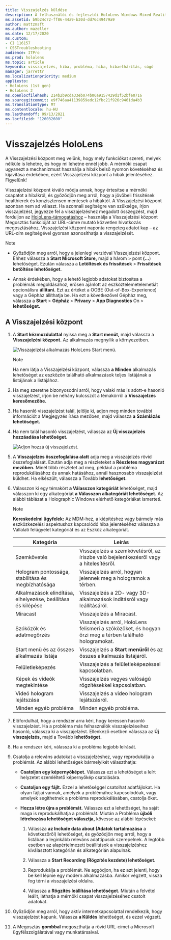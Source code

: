 ```yaml
---
title: Visszajelzés küldése
description: A felhasználói és fejlesztői HoloLens Windows Mixed Reality hozhat létre a Visszajelzési központ.
ms.assetid: b9b24c72-ff86-44a9-b30d-dd76c49479a9
author: mattzmsft
ms.author: mazeller
ms.date: 12/17/2020
ms.custom:
- CI 116157
- CSSTroubleshooting
audience: ITPro
ms.prod: hololens
ms.topic: article
keywords: visszajelzés, hiba, probléma, hiba, hibaelhárítás, súgó
manager: jarrettr
ms.localizationpriority: medium
appliesto:
- HoloLens (1st gen)
- HoloLens 2
ms.openlocfilehash: 214b2b9cda33eb074b06a9157429d1f52bfe0716
ms.sourcegitcommit: e9f746aa41139859edc12fbc21f926c9461da4b3
ms.translationtype: MT
ms.contentlocale: hu-HU
ms.lasthandoff: 09/13/2021
ms.locfileid: "126032600"
---
```

# <a name="feedback-for-hololens"></a>Visszajelzés HoloLens

A Visszajelzési központ meg velünk, hogy mely funkciókat szereti, melyek nélküle is lehetne, és hogy mi lehetne ennél jobb. A mérnöki csapat ugyanezt a mechanizmust használja a hibák belső nyomon követéséhez és kijavítása érdekében, ezért Visszajelzési központ a hibák jelentéséhez. Figyelünk!

Visszajelzési központ kiváló módja annak, hogy értesítse a mérnöki csapatot a hibákról, és győződjön meg arról, hogy a jövőbeli frissítések healthierek és konzisztensen mentesek a hibáktól. A Visszajelzési központ azonban nem ad választ. Ha azonnali segítségre van szüksége, írjon visszajelzést, jegyezze fel a visszajelzéshez megadott összegzést,  majd forduljon az [HoloLens-támogatáshoz](https://support.microsoft.com/supportforbusiness/productselection?sapid=e9391227-fa6d-927b-0fff-f96288631b8f) – használja a Visszajelzési központ Megosztás funkcióját az URL-címre mutató közvetlen hivatkozás megosztásához. Visszajelzési központ naponta rengeteg adatot kap – az URL-cím segítségével gyorsan azonosíthatja a visszajelzését.

> [!NOTE]  
>  
> - Győződjön meg arról, hogy a jelenlegi verzióval Visszajelzési központ. Ehhez válassza a **Start Microsoft Store,** majd a három  >  pont **(...**) lehetőséget. Ezután válassza a **Letöltések és frissítések**  >  **Frissítések betöltése lehetőséget.**  
>  
> - Annak érdekében, hogy a lehető legjobb adatokat biztosítsa a problémák megoldásához, erősen ajánlott az eszköztelemetelemetiát opcionálisra **állítani.** Ezt az értéket a OOBE (Out-of-Box-Experience) vagy a Gépház állíthatja be. Ha ezt a következővel Gépház meg, válassza a **Start**  >  **Gépház**  >  **Privacy**  >  **App Diagnostics** On  >  **lehetőséget.**

## <a name="use-the-feedback-hub"></a>A Visszajelzési központ

1. A **Start kézmozdulattal** nyissa meg a **Start menüt,** majd válassza a **Visszajelzési központ.** Az alkalmazás megnyílik a környezetben.

   ![Visszajelzési alkalmazás HoloLens Start menü.](./images/hololens2-feedbackhub-tile.png)
   > [!NOTE]  
   > Ha nem látja a Visszajelzési központ, válassza **a** **Minden** alkalmazás lehetőséget az eszközön található alkalmazások teljes listájának a listájának a listájához.

1. Ha meg szeretne bizonyosodni arról, hogy valaki más is adott-e hasonló visszajelzést, írjon be néhány kulcsszót a témakörről a **Visszajelzés keresőmezőbe.**
1. Ha hasonló visszajelzést talál, jelölje ki, adjon meg minden további információt a Megjegyzés írása mezőben, majd válassza **a** **Számlázás lehetőséget.**
1. Ha nem talál hasonló visszajelzést, válassza az **Új visszajelzés hozzáadása lehetőséget.**

   ![Adjon hozzá új visszajelzést.](./images/hololens-feedback-1.png)

1. A **Visszajelzés összefoglalása alatt** adja meg a visszajelzés rövid összefoglalását. Ezután adja meg a részleteket a **Részletes magyarázat mezőben.** Minél több részletet ad meg, például a probléma reprodukálásához és annak hatásához, annál hasznosabb visszajelzést küldhet. Ha elkészült, válassza a Tovább **lehetőséget.**

1. Válasszon ki egy témakört **a Válasszon kategóriát** lehetőséget, majd válasszon ki egy alkategóriát **a Válasszon alkategóriát lehetőséget.** Az alábbi táblázat a Holographic Windows elérhető kategóriákat ismerteti.

   > [!NOTE]  
   > **Kereskedelmi ügyfelek:** Az MDM-hez, a kiépítéshez vagy bármely más  eszközkezelési aspektushoz kapcsolódó hiba jelentéséhez válassza a Vállalati felügyelet kategóriát és az Eszköz  alkategóriát.

   |Kategória |Leírás |
   | --- | --- |
   |Szemkövetés |Visszajelzés a szemkövetésről, az íriszbe való bejelentkezésről vagy a hitelesítésről. |
   |Hologram pontossága, stabilitása és megbízhatósága |Visszajelzés arról, hogyan jelennek meg a hologramok a térben. |
   |Alkalmazások elindítása, elhelyezése, beállítása és kilépése |Visszajelzés a 2D- vagy 3D-alkalmazások indításról vagy leállításáról. |
   |Miracast |Visszajelzés a Miracast. |
   |Szóközök és adatmegőrzés |Visszajelzés arról, HoloLens felismeri a szóközöket, és hogyan őrzi meg a térben található hologramokat. |
   |Start menü és az összes alkalmazás listája |Visszajelzés a **Start menüről** és az összes alkalmazás listájáról. |
   |Felületleképezés |Visszajelzés a felületleképezéssel kapcsolatban. |
   |Képek és videók megtekintése |Visszajelzés vegyes valóságú rögzítésekkel kapcsolatban. |
   |Videó hologram lejátszása |Visszajelzés a video hologram lejátszásról. |
   |Minden egyéb probléma |Minden egyéb probléma. |

1. Előfordulhat, hogy a rendszer arra kéri, hogy keressen hasonló visszajelzést. Ha a probléma más felhasználók visszajelzéseihez hasonló, válassza ki a visszajelzést. Ellenkező esetben válassza az **Új visszajelzés,** majd a Tovább **lehetőséget.**

1. Ha a rendszer kéri, válassza ki a probléma legjobb leírását.

1. Csatolja a releváns adatokat a visszajelzéshez, vagy reprodukálja a problémát. Az alábbi lehetőségek bármelyikét választhatja:

   - **Csatoljon egy képernyőképet.** Válassza ezt a lehetőséget a leírt helyzetet szemléltető képernyőkép csatolására.
   - **Csatoljon egy fájlt.** Ezzel a lehetőséggel csatolhat adatfájlokat. Ha olyan fájljai vannak, amelyek a problémához kapcsolódóak, vagy amelyek segíthetnek a probléma reprodukálásában, csatolja őket.
   - **Hozza létre újra a problémát.** Válassza ezt a lehetőséget, ha saját maga is reprodukálhatja a problémát. Miután a Probléma **újbóli létrehozása lehetőséget választja,** kövesse az alábbi lépéseket:  

     1. Válassza **az Include data about (Adatok tartalmazása** a következőről) lehetőséget, és győződjön meg arról, hogy a listában a leginkább releváns adattípusok szerepelnek. A legtöbb esetben az alapértelmezett beállítások a visszajelzéshez kiválasztott kategórián és alkategórián alapulnak.  
     1. Válassza a **Start Recording (Rögzítés kezdete) lehetőséget.**

     1. Reprodukálja a problémát. Ne aggódjon, ha ez azt jelenti, hogy be kell lépnie egy modern alkalmazásba. Amikor végzett, vissza fog térni a visszajelzési oldalra.
     1. Válassza a **Rögzítés leállítása lehetőséget.** Miután a felvétel leállt, láthatja a mérnöki csapat visszajelzéséhez csatolt adatokat.

1. Győződjön meg arról, hogy aktív internetkapcsolattal rendelkezik, hogy visszajelzést kapunk. Válassza **a Küldés** lehetőséget, és ezzel végzett.

1. A Megosztás **gombbal** megoszthatja a rövid URL-címet a Microsoft ügyfélszolgálatával vagy munkatársaival.